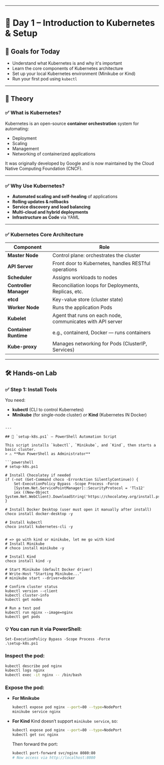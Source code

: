 
---

# 📅 **Day 1 – Introduction to Kubernetes & Setup**

## 🎯 Goals for Today

* Understand what Kubernetes is and why it's important
* Learn the core components of Kubernetes architecture
* Set up your local Kubernetes environment (Minikube or Kind)
* Run your first pod using `kubectl`

---

## 📘 Theory

### ✅ What is Kubernetes?

Kubernetes is an open-source **container orchestration** system for automating:

* Deployment
* Scaling
* Management
* Networking of containerized applications

It was originally developed by Google and is now maintained by the Cloud Native Computing Foundation (CNCF).

---

### ✅ Why Use Kubernetes?

* **Automated scaling and self-healing** of applications
* **Rolling updates & rollbacks**
* **Service discovery and load balancing**
* **Multi-cloud and hybrid deployments**
* **Infrastructure as Code** via YAML

---

### ✅ Kubernetes Core Architecture

| Component              | Role                                                       |
| ---------------------- | ---------------------------------------------------------- |
| **Master Node**        | Control plane: orchestrates the cluster                    |
| **API Server**         | Front door to Kubernetes, handles RESTful operations       |
| **Scheduler**          | Assigns workloads to nodes                                 |
| **Controller Manager** | Reconciliation loops for Deployments, Replicas, etc.       |
| **etcd**               | Key-value store (cluster state)                            |
| **Worker Node**        | Runs the application Pods                                  |
| **Kubelet**            | Agent that runs on each node, communicates with API server |
| **Container Runtime**  | e.g., containerd, Docker — runs containers                 |
| **Kube-proxy**         | Manages networking for Pods (ClusterIP, Services)          |

---

## 🛠️ Hands-on Lab

### ✅ Step 1: Install Tools

You need:

* **kubectl** (CLI to control Kubernetes)
* **Minikube** (for single-node cluster) *or* **Kind** (Kubernetes IN Docker)


```

---

## 📜 `setup-k8s.ps1` — PowerShell Automation Script

This script installs `kubectl`, `Minikube`, and `Kind`, then starts a basic cluster.  
> ⚠️ **Run PowerShell as Administrator**

```powershell
# setup-k8s.ps1

# Install Chocolatey if needed
if (-not (Get-Command choco -ErrorAction SilentlyContinue)) {
    Set-ExecutionPolicy Bypass -Scope Process -Force
    [System.Net.ServicePointManager]::SecurityProtocol = 'Tls12'
    iex ((New-Object System.Net.WebClient).DownloadString('https://chocolatey.org/install.ps1'))
}

# Install Docker Desktop (user must open it manually after install)
choco install docker-desktop -y

# Install kubectl
choco install kubernetes-cli -y


# => go with kind or minikube, let me go with kind
# Install Minikube 
# choco install minikube -y

# Install Kind
choco install kind -y

# Start Minikube (default Docker driver)
# Write-Host "Starting Minikube..."
# minikube start --driver=docker

# Confirm cluster status
kubectl version --client
kubectl cluster-info
kubectl get nodes

# Run a test pod
kubectl run nginx --image=nginx
kubectl get pods

````



### 💡 You can run it via PowerShell:

```
Set-ExecutionPolicy Bypass -Scope Process -Force
.\setup-k8s.ps1

```

### Inspect the pod:

```bash
kubectl describe pod nginx
kubectl logs nginx
kubectl exec -it nginx -- /bin/bash
```

### Expose the pod:

* **For Minikube**

  ```bash
  kubectl expose pod nginx --port=80 --type=NodePort
  minikube service nginx
  ```

* **For Kind**
  Kind doesn’t support `minikube service`, so:

  ```bash
  kubectl expose pod nginx --port=80 --type=NodePort
  kubectl get svc nginx
  ```

  Then forward the port:

  ```bash
  kubectl port-forward svc/nginx 8080:80
  # Now access via http://localhost:8080
  ```


